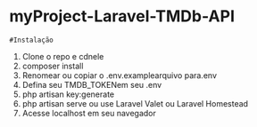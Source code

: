# myProject-Laravel-TMDb-API

`#Instalação`
1. Clone o repo e cdnele
2. composer install
3. Renomear ou copiar o .env.examplearquivo para.env
4. Defina seu TMDB_TOKENem seu .env
4. php artisan key:generate
6. php artisan serve ou use Laravel Valet ou Laravel Homestead
7. Acesse localhost em seu navegador
